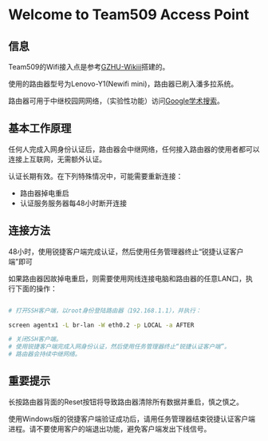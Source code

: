 # Welcome to Team509 Access Point

## 信息

Team509的Wifi接入点是参考[GZHU-Wikiii](https://github.com/GZHU-Dress/GZHU-Wikiii)搭建的。

使用的路由器型号为Lenovo-Y1(Newifi mini)，路由器已刷入潘多拉系统。

路由器可用于中继校园网网络，（实验性功能）访问[Google学术搜索](https://scholar.google.com/)。

## 基本工作原理

任何人完成入网身份认证后，路由器会中继网络，任何接入路由器的使用者都可以连接上互联网，无需额外认证。

认证长期有效。在下列特殊情况中，可能需要重新连接：

- 路由器掉电重启
- 认证服务服务器每48小时断开连接

## 连接方法

48小时，使用锐捷客户端完成认证，然后使用任务管理器终止“锐捷认证客户端”即可

如果路由器因故掉电重启，则需要使用网线连接电脑和路由器的任意LAN口，执行下面的操作：

```bash

# 打开SSH客户端，以root身份登陆路由器（192.168.1.1），并执行：

screen agentx1 -L br-lan -W eth0.2 -p LOCAL -a AFTER

# 关闭SSH客户端。
# 使用锐捷客户端完成入网身份认证，然后使用任务管理器终止“锐捷认证客户端”。
# 路由器会持续中继网络。

```

## 重要提示

长按路由器背面的Reset按钮将导致路由器清除所有数据并重启，慎之慎之。

使用Windows版的锐捷客户端验证成功后，请用任务管理器结束锐捷认证客户端进程。请不要使用客户的端退出功能，避免客户端发出下线信号。
